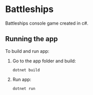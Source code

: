 # Battleships

Battleships console game created in c#.

## Running the app
To build and run app:

1. Go to the app folder and build:

    ```console
    dotnet build
    ```

2. Run app:

    ```console
    dotnet run
    ```
